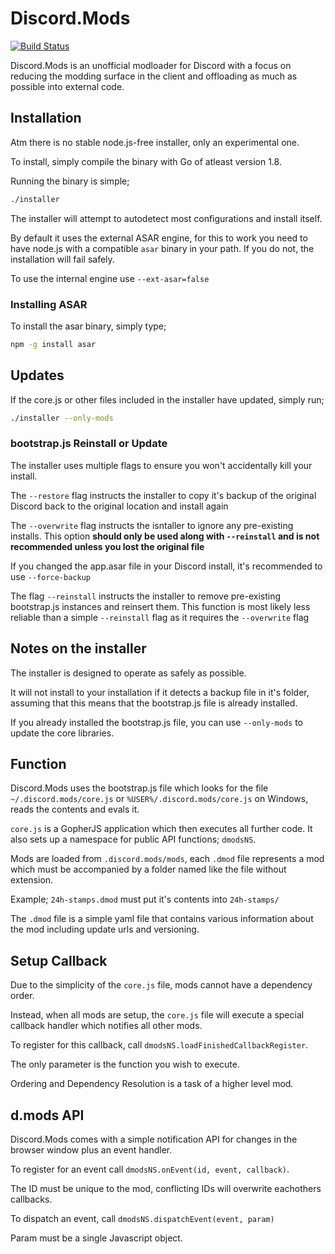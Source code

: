 # Discord.Mods

[![Build Status](https://travis-ci.org/tscs37/discord.mods.svg?branch=master)](https://travis-ci.org/tscs37/discord.mods)

Discord.Mods is an unofficial modloader for Discord with a focus on reducing the
modding surface in the client and offloading as much as possible into external code.

## Installation

Atm there is no stable node.js-free installer, only an experimental one.

To install, simply compile the binary with Go of atleast version 1.8.

Running the binary is simple;

```bash
./installer
```

The installer will attempt to autodetect most configurations and install itself.

By default it uses the external ASAR engine, for this to work you need to have node.js with
a compatible `asar` binary in your path. If you do not, the installation will fail safely.

To use the internal engine use `--ext-asar=false`

### Installing ASAR

To install the asar binary, simply type;

```bash
npm -g install asar
```

## Updates

If the core.js or other files included in the installer have updated, simply run;

```bash
./installer --only-mods
```

### bootstrap.js Reinstall or Update

The installer uses multiple flags to ensure you won't accidentally kill your install.

The `--restore` flag instructs the installer to copy it's backup of the original Discord
back to the original location and install again

The `--overwrite` flag instructs the isntaller to ignore any pre-existing installs. This option **should only be used along with `--reinstall` and is not recommended unless you lost the original file**

If you changed the app.asar file in your Discord install, it's recommended to use `--force-backup`

The flag `--reinstall` instructs the installer to remove pre-existing bootstrap.js instances and reinsert them. This function is most likely less reliable than a simple `--reinstall` flag as it requires the `--overwrite` flag

## Notes on the installer

The installer is designed to operate as safely as possible.

It will not install to your installation if it detects a backup file in it's folder, assuming that this means that the bootstrap.js file is already installed.

If you already installed the bootstrap.js file, you can use `--only-mods` to update
the core libraries.

## Function

Discord.Mods uses the bootstrap.js file which looks for the file `~/.discord.mods/core.js`
or `%USER%/.discord.mods/core.js` on Windows, reads the contents and evals it.

`core.js` is a GopherJS application which then executes all further code. It also sets
up a namespace for public API functions; `dmodsNS`.

Mods are loaded from `.discord.mods/mods`, each `.dmod` file represents a mod which must
be accompanied by a folder named like the file without extension.

Example; `24h-stamps.dmod` must put it's contents into `24h-stamps/`

The `.dmod` file is a simple yaml file that contains various information about the mod
including update urls and versioning.

## Setup Callback

Due to the simplicity of the `core.js` file, mods cannot have a dependency order.

Instead, when all mods are setup, the `core.js` file will execute a special
callback handler which notifies all other mods.

To register for this callback, call `dmodsNS.loadFinishedCallbackRegister`.

The only parameter is the function you wish to execute.

Ordering and Dependency Resolution is a task of a higher level mod.

## d.mods API

Discord.Mods comes with a simple notification API for changes in the browser
window plus an event handler.

To register for an event call `dmodsNS.onEvent(id, event, callback)`.

The ID must be unique to the mod, conflicting IDs will overwrite eachothers
callbacks.

To dispatch an event, call `dmodsNS.dispatchEvent(event, param)`

Param must be a single Javascript object.